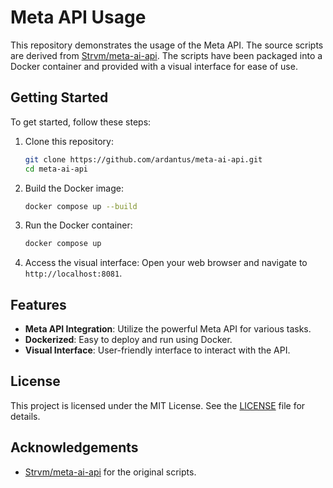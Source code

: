 # Meta API Usage

This repository demonstrates the usage of the Meta API. The source scripts are derived from [Strvm/meta-ai-api](https://github.com/Strvm/meta-ai-api). The scripts have been packaged into a Docker container and provided with a visual interface for ease of use.

## Getting Started

To get started, follow these steps:

1. Clone this repository:
    ```sh
    git clone https://github.com/ardantus/meta-ai-api.git
    cd meta-ai-api
    ```

2. Build the Docker image:
    ```sh
    docker compose up --build
    ```

3. Run the Docker container:
    ```sh
    docker compose up
    ```

4. Access the visual interface:
    Open your web browser and navigate to `http://localhost:8081`.

## Features

- **Meta API Integration**: Utilize the powerful Meta API for various tasks.
- **Dockerized**: Easy to deploy and run using Docker.
- **Visual Interface**: User-friendly interface to interact with the API.

## License

This project is licensed under the MIT License. See the [LICENSE](LICENSE) file for details.

## Acknowledgements

- [Strvm/meta-ai-api](https://github.com/Strvm/meta-ai-api) for the original scripts.
